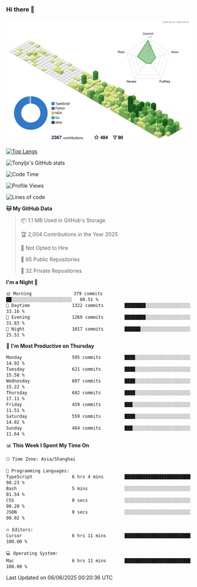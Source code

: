 ### Hi there 👋

![](./profile-3d-contrib/profile-green-animate.svg)

 

[![Top Langs](https://github-readme-stats.vercel.app/api/top-langs/?username=tonyljx)](https://github.com/anuraghazra/github-readme-stats)

![Tonyljx's GitHub stats](https://github-readme-stats.vercel.app/api?username=tonyljx&theme=default&show_icons=true)

 

<!--START_SECTION:waka-->
![Code Time](http://img.shields.io/badge/Code%20Time-1%2C330%20hrs%2017%20mins-blue)

![Profile Views](http://img.shields.io/badge/Profile%20Views-0-blue)

![Lines of code](https://img.shields.io/badge/From%20Hello%20World%20I%27ve%20Written-1.7%20million%20lines%20of%20code-blue)

**🐱 My GitHub Data** 

> 📦 1.1 MB Used in GitHub's Storage 
 > 
> 🏆 2,004 Contributions in the Year 2025
 > 
> 🚫 Not Opted to Hire
 > 
> 📜 65 Public Repositories 
 > 
> 🔑 32 Private Repositories 
 > 
**I'm a Night 🦉** 

```text
🌞 Morning                379 commits         ██░░░░░░░░░░░░░░░░░░░░░░░   09.51 % 
🌆 Daytime                1322 commits        ████████░░░░░░░░░░░░░░░░░   33.16 % 
🌃 Evening                1269 commits        ████████░░░░░░░░░░░░░░░░░   31.83 % 
🌙 Night                  1017 commits        ██████░░░░░░░░░░░░░░░░░░░   25.51 % 
```
📅 **I'm Most Productive on Thursday** 

```text
Monday                   595 commits         ████░░░░░░░░░░░░░░░░░░░░░   14.92 % 
Tuesday                  621 commits         ████░░░░░░░░░░░░░░░░░░░░░   15.58 % 
Wednesday                607 commits         ████░░░░░░░░░░░░░░░░░░░░░   15.22 % 
Thursday                 682 commits         ████░░░░░░░░░░░░░░░░░░░░░   17.11 % 
Friday                   459 commits         ███░░░░░░░░░░░░░░░░░░░░░░   11.51 % 
Saturday                 559 commits         ████░░░░░░░░░░░░░░░░░░░░░   14.02 % 
Sunday                   464 commits         ███░░░░░░░░░░░░░░░░░░░░░░   11.64 % 
```


📊 **This Week I Spent My Time On** 

```text
🕑︎ Time Zone: Asia/Shanghai

💬 Programming Languages: 
TypeScript               6 hrs 4 mins        █████████████████████████   98.23 % 
Bash                     5 mins              ░░░░░░░░░░░░░░░░░░░░░░░░░   01.54 % 
CSS                      0 secs              ░░░░░░░░░░░░░░░░░░░░░░░░░   00.20 % 
JSON                     0 secs              ░░░░░░░░░░░░░░░░░░░░░░░░░   00.02 % 

🔥 Editors: 
Cursor                   6 hrs 11 mins       █████████████████████████   100.00 % 

💻 Operating System: 
Mac                      6 hrs 11 mins       █████████████████████████   100.00 % 
```


 Last Updated on 06/06/2025 00:20:36 UTC
<!--END_SECTION:waka-->
